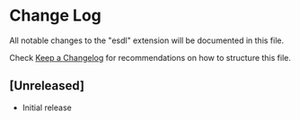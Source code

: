 # Change Log

All notable changes to the "esdl" extension will be documented in this file.

Check [Keep a Changelog](http://keepachangelog.com/) for recommendations on how to structure this file.

## [Unreleased]

- Initial release
